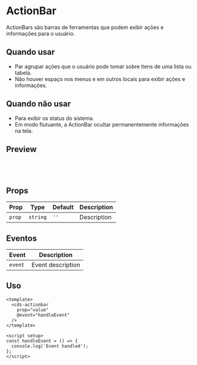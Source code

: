 # ActionBar

ActionBars são barras de ferramentas que podem exibir ações e informações para o usuário.

## Quando usar

- Par agrupar ações que o usuário pode tomar sobre itens de uma lista ou tabela.
- Não houver espaço nos menus e em outros locais para exibir ações e informações.

## Quando não usar

- Para exibir os status do sistema.
- Em modo flutuante, a ActionBar ocultar permanentemente informações na tela.

## Preview

<script setup>
import ActionBar from '@/components/ActionBar.vue';

const handleClick = () => {
  console.log('Component interaction');
};
</script>

<div class="demo-container">
  <ActionBar />
</div>

## Props

| Prop | Type | Default | Description |
|------|------|---------|-------------|
| `prop` | `string` | `''` | Description |

## Eventos

| Event | Description |
|-------|-------------|
| `event` | Event description |

## Uso

```vue
<template>
  <cds-actionbar
    prop="value"
    @event="handleEvent"
  />
</template>

<script setup>
const handleEvent = () => {
  console.log('Event handled');
};
</script>
```

<style scoped>
.demo-container {
  padding: 20px;
  border: 1px solid var(--vp-c-border);
  border-radius: 8px;
  margin: 16px 0;
}
</style>
